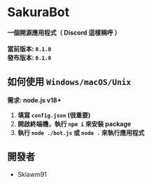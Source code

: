 # SakuraBot
**一個開源應用程式（ Discord 這樣稱呼 ）
<br/><br/>
當前版本: `0.1.0`
<br/>
發布版本: `0.1.0`**
## 如何使用 `Windows/macOS/Unix`
**需求: node.js v18+**
1. **填寫 `config.json` (很重要)**
2. **開啟終端機，執行 `npm i` 來安裝 package**
3. **執行 `node ./bot.js` 或 `node .` 來執行應用程式**
## 開發者
* Skiawm91
